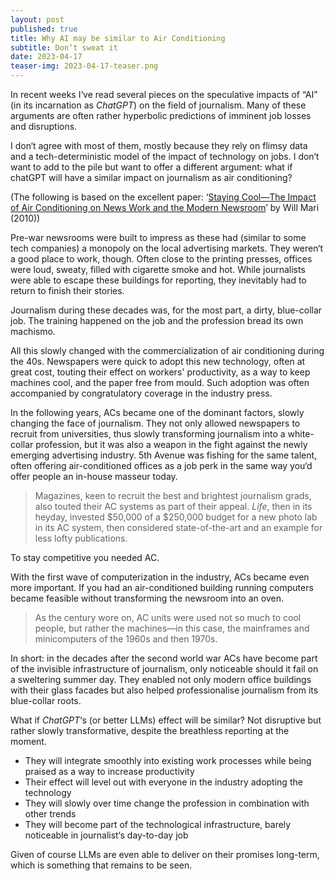 ```yaml
---
layout: post
published: true
title: Why AI may be similar to Air Conditioning
subtitle: Don‘t sweat it
date: 2023-04-17
teaser-img: 2023-04-17-teaser.png
---
```



In recent weeks I‘ve read several pieces on the speculative impacts of “AI” (in its incarnation as *ChatGPT*) on the field of journalism. Many of these arguments are often rather hyperbolic predictions of imminent job losses and disruptions.

I don‘t agree with most of them, mostly because they rely on flimsy data and a tech-deterministic model of the impact of technology on jobs. I don‘t want to add to the pile but want to offer a different argument: what if chatGPT will have a similar impact on journalism as air conditioning?

(The following is based on the excellent paper: ‘[Staying Cool—The Impact of Air Conditioning on News Work and the Modern Newsroom](https://doi.org/10.1080/17512786.2021.1919544)’ by Will Mari (2010))

Pre-war newsrooms were built to impress as these had (similar to some tech companies) a monopoly on the local advertising markets. They weren‘t a good place to work, though. Often close to the printing presses, offices were loud, sweaty, filled with cigarette smoke and hot. While journalists were able to escape these buildings for reporting, they inevitably had to return to finish their stories.

Journalism during these decades was, for the most part, a dirty, blue-collar job. The training happened on the job and the profession bread its own machismo.

All this slowly changed with the commercialization of air conditioning during the 40s. Newspapers were quick to adopt this new technology, often at great cost, touting their effect on workers' productivity, as a way to keep machines cool, and the paper free from mould. Such adoption was often accompanied by congratulatory coverage in the industry press.

In the following years, ACs became one of the dominant factors, slowly changing the face of journalism. They not only allowed newspapers to recruit from universities, thus slowly transforming journalism into a white-collar profession, but it was also a weapon in the fight against the newly emerging advertising industry. 5th Avenue was fishing for the same talent, often offering air-conditioned offices as a job perk in the same way you‘d offer people an in-house masseur today.

> Magazines, keen to recruit the best and brightest journalism grads, also touted their AC systems as part of their appeal. *Life*, then in its heyday, invested $50,000 of a $250,000 budget for a new photo lab in its AC system, then considered state-of-the-art and an example for less lofty publications.

To stay competitive you needed AC.

With the first wave of computerization in the industry, ACs became even more important. If you had an air-conditioned building running computers became feasible without transforming the newsroom into an oven.

> As the century wore on, AC units were used not so much to cool people, but rather the machines—in this case, the mainframes and minicomputers of the 1960s and then 1970s.

In short: in the decades after the second world war ACs have become part of the invisible infrastructure of journalism, only noticeable should it fail on a sweltering summer day. They enabled not only modern office buildings with their glass facades but also helped professionalise journalism from its blue-collar roots.

What if *ChatGPT*‘s (or better LLMs) effect will be similar? Not disruptive but rather slowly transformative, despite the breathless reporting at the moment.

- They will integrate smoothly into existing work processes while being praised as a way to increase productivity
- Their effect will level out with everyone in the industry adopting the technology
- They will slowly over time change the profession in combination with other trends
- They will become part of the technological infrastructure, barely noticeable in journalist‘s day-to-day job

Given of course LLMs are even able to deliver on their promises long-term, which is something that remains to be seen.